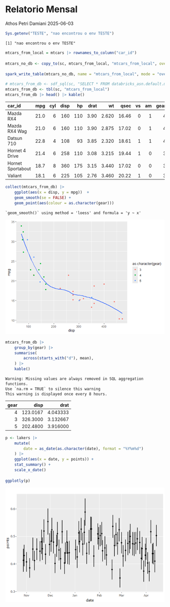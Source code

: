 # Relatorio Mensal
Athos Petri Damiani
2025-06-03

``` r
Sys.getenv("TESTE", "nao encontrou o env TESTE")
```

    [1] "nao encontrou o env TESTE"

``` r
mtcars_from_local = mtcars |> rownames_to_column("car_id")

mtcars_no_db <- copy_to(sc, mtcars_from_local, "mtcars_from_local", overwrite = TRUE)

spark_write_table(mtcars_no_db, name = "mtcars_from_local", mode = "overwrite")
```

``` r
# mtcars_from_db <- sdf_sql(sc, "SELECT * FROM databricks_asn.default.mtcars_id")
mtcars_from_db <- tbl(sc, "mtcars_from_local")
mtcars_from_db |> head() |> kable()
```

<table style="width:100%;">
<colgroup>
<col style="width: 26%" />
<col style="width: 7%" />
<col style="width: 5%" />
<col style="width: 7%" />
<col style="width: 5%" />
<col style="width: 7%" />
<col style="width: 8%" />
<col style="width: 8%" />
<col style="width: 4%" />
<col style="width: 4%" />
<col style="width: 7%" />
<col style="width: 7%" />
</colgroup>
<thead>
<tr>
<th style="text-align: left;">car_id</th>
<th style="text-align: right;">mpg</th>
<th style="text-align: right;">cyl</th>
<th style="text-align: right;">disp</th>
<th style="text-align: right;">hp</th>
<th style="text-align: right;">drat</th>
<th style="text-align: right;">wt</th>
<th style="text-align: right;">qsec</th>
<th style="text-align: right;">vs</th>
<th style="text-align: right;">am</th>
<th style="text-align: right;">gear</th>
<th style="text-align: right;">carb</th>
</tr>
</thead>
<tbody>
<tr>
<td style="text-align: left;">Mazda RX4</td>
<td style="text-align: right;">21.0</td>
<td style="text-align: right;">6</td>
<td style="text-align: right;">160</td>
<td style="text-align: right;">110</td>
<td style="text-align: right;">3.90</td>
<td style="text-align: right;">2.620</td>
<td style="text-align: right;">16.46</td>
<td style="text-align: right;">0</td>
<td style="text-align: right;">1</td>
<td style="text-align: right;">4</td>
<td style="text-align: right;">4</td>
</tr>
<tr>
<td style="text-align: left;">Mazda RX4 Wag</td>
<td style="text-align: right;">21.0</td>
<td style="text-align: right;">6</td>
<td style="text-align: right;">160</td>
<td style="text-align: right;">110</td>
<td style="text-align: right;">3.90</td>
<td style="text-align: right;">2.875</td>
<td style="text-align: right;">17.02</td>
<td style="text-align: right;">0</td>
<td style="text-align: right;">1</td>
<td style="text-align: right;">4</td>
<td style="text-align: right;">4</td>
</tr>
<tr>
<td style="text-align: left;">Datsun 710</td>
<td style="text-align: right;">22.8</td>
<td style="text-align: right;">4</td>
<td style="text-align: right;">108</td>
<td style="text-align: right;">93</td>
<td style="text-align: right;">3.85</td>
<td style="text-align: right;">2.320</td>
<td style="text-align: right;">18.61</td>
<td style="text-align: right;">1</td>
<td style="text-align: right;">1</td>
<td style="text-align: right;">4</td>
<td style="text-align: right;">1</td>
</tr>
<tr>
<td style="text-align: left;">Hornet 4 Drive</td>
<td style="text-align: right;">21.4</td>
<td style="text-align: right;">6</td>
<td style="text-align: right;">258</td>
<td style="text-align: right;">110</td>
<td style="text-align: right;">3.08</td>
<td style="text-align: right;">3.215</td>
<td style="text-align: right;">19.44</td>
<td style="text-align: right;">1</td>
<td style="text-align: right;">0</td>
<td style="text-align: right;">3</td>
<td style="text-align: right;">1</td>
</tr>
<tr>
<td style="text-align: left;">Hornet Sportabout</td>
<td style="text-align: right;">18.7</td>
<td style="text-align: right;">8</td>
<td style="text-align: right;">360</td>
<td style="text-align: right;">175</td>
<td style="text-align: right;">3.15</td>
<td style="text-align: right;">3.440</td>
<td style="text-align: right;">17.02</td>
<td style="text-align: right;">0</td>
<td style="text-align: right;">0</td>
<td style="text-align: right;">3</td>
<td style="text-align: right;">2</td>
</tr>
<tr>
<td style="text-align: left;">Valiant</td>
<td style="text-align: right;">18.1</td>
<td style="text-align: right;">6</td>
<td style="text-align: right;">225</td>
<td style="text-align: right;">105</td>
<td style="text-align: right;">2.76</td>
<td style="text-align: right;">3.460</td>
<td style="text-align: right;">20.22</td>
<td style="text-align: right;">1</td>
<td style="text-align: right;">0</td>
<td style="text-align: right;">3</td>
<td style="text-align: right;">1</td>
</tr>
</tbody>
</table>

``` r
collect(mtcars_from_db) |> 
    ggplot(aes(x = disp, y = mpg))  +
    geom_smooth(se = FALSE) +
    geom_point(aes(colour = as.character(gear)))
```

    `geom_smooth()` using method = 'loess' and formula = 'y ~ x'

![](README.markdown_strict_files/figure-markdown_strict/unnamed-chunk-6-1.png)

``` r
mtcars_from_db |> 
    group_by(gear) |> 
    summarise(
        across(starts_with("d"), mean),
    ) |> 
    kable()
```

    Warning: Missing values are always removed in SQL aggregation functions.
    Use `na.rm = TRUE` to silence this warning
    This warning is displayed once every 8 hours.

<table>
<thead>
<tr>
<th style="text-align: right;">gear</th>
<th style="text-align: right;">disp</th>
<th style="text-align: right;">drat</th>
</tr>
</thead>
<tbody>
<tr>
<td style="text-align: right;">4</td>
<td style="text-align: right;">123.0167</td>
<td style="text-align: right;">4.043333</td>
</tr>
<tr>
<td style="text-align: right;">3</td>
<td style="text-align: right;">326.3000</td>
<td style="text-align: right;">3.132667</td>
</tr>
<tr>
<td style="text-align: right;">5</td>
<td style="text-align: right;">202.4800</td>
<td style="text-align: right;">3.916000</td>
</tr>
</tbody>
</table>

``` r
p <- lakers |> 
    mutate(
        date = as_date(as.character(date), format = "%Y%m%d")
    ) |> 
    ggplot(aes(x = date, y = points)) +
    stat_summary() +
    scale_x_date()

ggplotly(p)
```

![](README.markdown_strict_files/figure-markdown_strict/unnamed-chunk-8-1.png)
